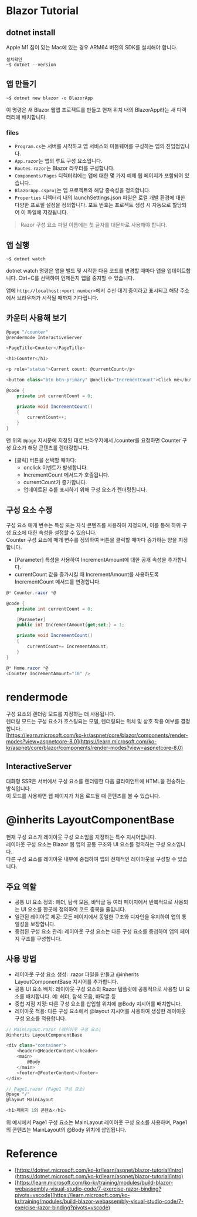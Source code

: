 # Blazor Tutorial

## dotnet install

Apple M1 칩이 있는 Mac에 있는 경우 ARM64 버전의 SDK를 설치해야 합니다.

```
설치확인
~$ dotnet --version
```

## 앱 만들기

```
~$ dotnet new blazor -o BlazorApp
```

이 명령은 새 Blazor 웹앱 프로젝트를 만들고 현재 위치 내의 BlazorApp라는 새 디렉터리에 배치합니다.

### files

- `Program.cs`는 서버를 시작하고 앱 서비스와 미들웨어를 구성하는 앱의 진입점입니다.
- `App.razor`는 앱의 루트 구성 요소입니다.
- `Routes.razor`는 Blazor 라우터를 구성합니다.
- `Components/Pages` 디렉터리에는 앱에 대한 몇 가지 예제 웹 페이지가 포함되어 있습니다.
- `BlazorApp.csproj`는 앱 프로젝트와 해당 종속성을 정의합니다.
- `Properties` 디렉터리 내의 launchSettings.json 파일은 로컬 개발 환경에 대한 다양한 프로필 설정을 정의합니다. 포트 번호는 프로젝트 생성 시 자동으로 할당되어 이 파일에 저장됩니다.

> Razor 구성 요소 파일 이름에는 첫 글자를 대문자로 사용해야 합니다.

## 앱 실행

```
~$ dotnet watch
```

dotnet watch 명령은 앱을 빌드 및 시작한 다음 코드를 변경할 때마다 앱을 업데이트합니다. Ctrl+C를 선택하여 언제든지 앱을 중지할 수 있습니다.

앱에 `http://localhost:<port number>`에서 수신 대기 중이라고 표시되고 해당 주소에서 브라우저가 시작될 때까지 기다립니다.

## 카운터 사용해 보기

```c#
@page "/counter"
@rendermode InteractiveServer

<PageTitle>Counter</PageTitle>

<h1>Counter</h1>

<p role="status">Current count: @currentCount</p>

<button class="btn btn-primary" @onclick="IncrementCount">Click me</button>

@code {
    private int currentCount = 0;

    private void IncrementCount()
    {
        currentCount++;
    }
}
```

맨 위의 `@page` 지시문에 지정된 대로 브라우저에서 /counter를 요청하면 Counter 구성 요소가 해당 콘텐츠를 렌더링합니다.

- [클릭] 버튼을 선택할 때마다:
  - onclick 이벤트가 발생합니다.
  - IncrementCount 메서드가 호출됩니다.
  - currentCount가 증가합니다.
  - 업데이트된 수를 표시하기 위해 구성 요소가 렌더링됩니다.

## 구성 요소 수정

구성 요소 매개 변수는 특성 또는 자식 콘텐츠를 사용하여 지정되며, 이를 통해 하위 구성 요소에 대한 속성을 설정할 수 있습니다.  
Counter 구성 요소에 매개 변수를 정의하여 버튼을 클릭할 때마다 증가하는 양을 지정합니다.

- [Parameter] 특성을 사용하여 IncrementAmount에 대한 공개 속성을 추가합니다.
- currentCount 값을 증가시킬 때 IncrementAmount를 사용하도록 IncrementCount 메서드를 변경합니다.

```C#
@* Counter.razor *@

@code {
    private int currentCount = 0;

    [Parameter]
    public int IncrementAmount{get;set;} = 1;

    private void IncrementCount()
    {
        currentCount+= IncrementAmount;
    }
}
```

```C#
@* Home.razor *@
<Counter IncrementAmount="10" />
```

# rendermode

구성 요소의 렌더링 모드를 지정하는 데 사용됩니다.  
렌더링 모드는 구성 요소가 호스팅되는 모델, 렌더링되는 위치 및 상호 작용 여부를 결정합니다.  
[https://learn.microsoft.com/ko-kr/aspnet/core/blazor/components/render-modes?view=aspnetcore-8.0](https://learn.microsoft.com/ko-kr/aspnet/core/blazor/components/render-modes?view=aspnetcore-8.0)

## InteractiveServer

대화형 SSR은 서버에서 구성 요소를 렌더링한 다음 클라이언트에 HTML을 전송하는 방식입니다.  
이 모드를 사용하면 웹 페이지가 처음 로드될 때 콘텐츠를 볼 수 있습니다.

# @inherits LayoutComponentBase

현재 구성 요소가 레이아웃 구성 요소임을 지정하는 특수 지시어입니다.  
레이아웃 구성 요소는 Blazor 웹 앱의 공통 구조와 UI 요소를 정의하는 구성 요소입니다.  
다른 구성 요소를 레이아웃 내부에 중첩하여 앱의 전체적인 레이아웃을 구성할 수 있습니다.

## 주요 역할

- 공통 UI 요소 정의: 헤더, 탐색 모음, 바닥글 등 여러 페이지에서 반복적으로 사용되는 UI 요소를 한곳에 정의하여 코드 중복을 줄입니다.
- 일관된 레이아웃 제공: 모든 페이지에서 동일한 구조와 디자인을 유지하여 앱의 통일성을 보장합니다.
- 중첩된 구성 요소 관리: 레이아웃 구성 요소는 다른 구성 요소를 중첩하여 앱의 페이지 구조를 구성합니다.

## 사용 방법

- 레이아웃 구성 요소 생성: .razor 파일을 만들고 @inherits LayoutComponentBase 지시어를 추가합니다.
- 공통 UI 요소 배치: 레이아웃 구성 요소의 Razor 템플릿에 공통적으로 사용할 UI 요소를 배치합니다. 예: 헤더, 탐색 모음, 바닥글 등
- 중첩 지점 지정: 다른 구성 요소를 삽입할 위치에 @Body 지시어를 배치합니다.
- 레이아웃 적용: 다른 구성 요소에서 @layout 지시어를 사용하여 생성한 레이아웃 구성 요소를 적용합니다.

```C#
// MainLayout.razor (레이아웃 구성 요소)
@inherits LayoutComponentBase

<div class="container">
    <header>@HeaderContent</header>
    <main>
        @Body
    </main>
    <footer>@FooterContent</footer>
</div>

```

```C#
// Page1.razor (Page1 구성 요소)
@page "/"
@layout MainLayout

<h1>페이지 1의 콘텐츠</h1>

```

위 예시에서 Page1 구성 요소는 MainLayout 레이아웃 구성 요소를 사용하며, Page1의 콘텐츠는 MainLayout의 @Body 위치에 삽입됩니다.

# Reference

- [https://dotnet.microsoft.com/ko-kr/learn/aspnet/blazor-tutorial/intro](https://dotnet.microsoft.com/ko-kr/learn/aspnet/blazor-tutorial/intro)
- [https://learn.microsoft.com/ko-kr/training/modules/build-blazor-webassembly-visual-studio-code/7-exercise-razor-binding?pivots=vscode](https://learn.microsoft.com/ko-kr/training/modules/build-blazor-webassembly-visual-studio-code/7-exercise-razor-binding?pivots=vscode)
